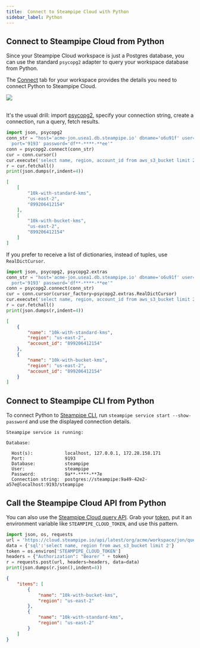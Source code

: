 ```yaml
---
title:  Connect to Steampipe Cloud with Python
sidebar_label: Python
---
```

## Connect to Steampipe Cloud from Python

Since your Steampipe Cloud workspace is just a Postgres database, you can use the standard `psycopg2` adapter to query your workspace database from Python.

The [Connect](/docs/cloud/integrations/overview) tab for your workspace provides the details you need to connect Python to Steampipe Cloud.

<div style={{"borderWidth":"thin", "borderStyle":"solid", "borderColor":"lightgray", "padding":"20px", "width":"90%"}}>
<img src="/images/docs/cloud/cloud-connect-tab.jpg" />
</div>

<br/>

It's the usual drill: import [psycopg2](https://wiki.postgresql.org/wiki/Psycopg2_Tutorial),  specify your connection string, create a connection, run a query, fetch results.

```python
import json, psycopg2
conn_str = "host='acme-jon.usea1.db.steampipe.io' dbname='o6u91f' user='judell' \
  port='9193' password='df**-****-**ee'"
conn = psycopg2.connect(conn_str)
cur = conn.cursor()
cur.execute('select name, region, account_id from aws_s3_bucket limit 2')
r = cur.fetchall()
print(json.dumps(r,indent=4))
```

```json
[
    [
        "10k-with-standard-kms",
        "us-east-2",
        "899206412154"
    ],
    [
        "10k-with-bucket-kms",
        "us-east-2",
        "899206412154"
    ]
]
```

If you prefer to receive a list of dictionaries, instead of tuples, use `RealDictCursor`.

```python
import json, psycopg2, psycopg2.extras
conn_str = "host='acme-jon.usea1.db.steampipe.io' dbname='o6u91f' user='judell' \
  port='9193' password='df**-****-**ee'"
conn = psycopg2.connect(conn_str)
cur = conn.cursor(cursor_factory=psycopg2.extras.RealDictCursor)
cur.execute('select name, region, account_id from aws_s3_bucket limit 2')
r = cur.fetchall()
print(json.dumps(r,indent=4))
```

```json
[
    {
        "name": "10k-with-standard-kms",
        "region": "us-east-2",
        "account_id": "899206412154"
    },
    {
        "name": "10k-with-bucket-kms",
        "region": "us-east-2",
        "account_id": "899206412154"
    }
]
```

## Connect to Steampipe CLI from Python

To connect Python to [Steampipe CLI](https://steampipe.io/downloads), run `steampipe service start --show-password` and use the displayed connection details. 

```
Steampipe service is running:

Database:

  Host(s):            localhost, 127.0.0.1, 172.28.158.171
  Port:               9193
  Database:           steampipe
  User:               steampipe
  Password:           9a**-****-**7e
  Connection string:  postgres://steampipe:9a49-42e2-a57e@localhost:9193/steampipe
  ```

## Call the Steampipe Cloud API from Python

You can also use the [Steampipe Cloud query API](https://steampipe.io/docs/cloud/develop/query-api). Grab your [token](https://steampipe.io/docs/cloud/profile#tokens), put it an environment variable like `STEAMPIPE_CLOUD_TOKEN`, and use this pattern.

```python
import json, os, requests
url = 'https://cloud.steampipe.io/api/latest/org/acme/workspace/jon/query'
data = {'sql':'select name, region from aws_s3_bucket limit 2'}
token = os.environ['STEAMPIPE_CLOUD_TOKEN']
headers = {"Authorization": "Bearer " + token}
r = requests.post(url, headers=headers, data=data)
print(json.dumps(r.json(),indent=4))
```

```json
{
    "items": [
        {
            "name": "10k-with-bucket-kms",
            "region": "us-east-2"
        },
        {
            "name": "10k-with-standard-kms",
            "region": "us-east-2"
        }
    ]
}
```
